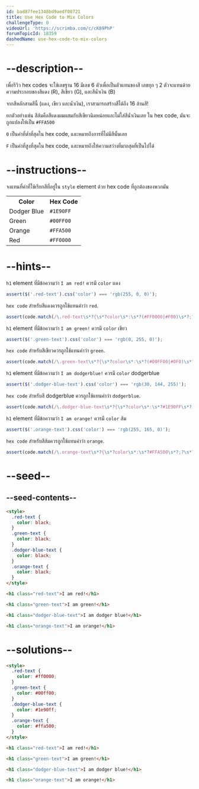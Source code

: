 ```yaml
---
id: bad87fee1348bd9aedf08721
title: Use Hex Code to Mix Colors
challengeType: 0
videoUrl: 'https://scrimba.com/c/cK89PhP'
forumTopicId: 18359
dashedName: use-hex-code-to-mix-colors
---
```


# --description--

เพื่อรีวิว hex codes จะใช้เลขฐาน 16 มีเลข 6 ตัวเพื่อเป็นตัวแทนของสี
เลขทุก ๆ 2 ตัวจะแทนด้วยความประกอบของสีแดง (R), สีเขียว (G), และสีน้ำเงิน (B)

จากสีหลักสามสีนี้ (แดง, เขียว และน้ำเงิน), เราสามารถสร้างสีได้ถึง 16 ล้านสี!

ยกตัวอย่างเช่น สีส้มคือสีแดงผมผสมกับสีเขียวนิดหน่อยและไม่ใส่สีน้ำเงินเลย
ใน hex code, มันจะถูกแปลงให้เป็น `#FFA500`

`0` เป็นค่าที่ต่ำที่สุดใน hex code, และหมายถึงการที่ไม่มีสีนั้นเลย

`F` เป็นค่าที่สูงที่สุดใน hex code, และหมายถึงให้ความสว่างที่มากสุดที่เป็นไปได้

# --instructions--

จงแทนที่คำที่ใช้เรียกสีที่อยู่ใน `style` element ด้วย hex code ที่ถูกต้องของพวกมัน

<table class='table table-striped'><tbody><tr><th>Color</th><th>Hex Code</th></tr><tr><td>Dodger Blue</td><td><code>#1E90FF</code></td></tr><tr><td>Green</td><td><code>#00FF00</code></td></tr><tr><td>Orange</td><td><code>#FFA500</code></td></tr><tr><td>Red</td><td><code>#FF0000</code></td></tr></tbody></table>

# --hints--

`h1` element ที่มีข้อความว่า `I am red!` ควรมี `color` แดง

```js
assert($('.red-text').css('color') === 'rgb(255, 0, 0)');
```

`hex code` สำหรับสีแดงควรถูกใช้แทนคำว่า `red`.

```js
assert(code.match(/\.red-text\s*?{\s*?color\s*:\s*?(#FF0000|#F00)\s*?;?\s*?}/gi));
```

`h1` element ที่มีข้อความว่า `I am green!` ควรมี `color` เขียว

```js
assert($('.green-text').css('color') === 'rgb(0, 255, 0)');
```

`hex code` สำหรับสีเขียวควรถูกใช้แทนคำว่า `green`.

```js
assert(code.match(/\.green-text\s*?{\s*?color\s*:\s*?(#00FF00|#0F0)\s*?;?\s*?}/gi));
```

`h1` element ที่มีข้อความว่า `I am dodgerblue!` ควรมี `color` dodgerblue

```js
assert($('.dodger-blue-text').css('color') === 'rgb(30, 144, 255)');
```

`hex code` สำหรับสี dodgerblue ควรถูกใช้แทนคำว่า `dodgerblue`.

```js
assert(code.match(/\.dodger-blue-text\s*?{\s*?color\s*:\s*?#1E90FF\s*?;?\s*?}/gi));
```

`h1` element ที่มีข้อความว่า `I am orange!` ควรมี `color` ส้ม

```js
assert($('.orange-text').css('color') === 'rgb(255, 165, 0)');
```

`hex code` สำหรับสีส้มควรถูกใช้แทนคำว่า `orange`.

```js
assert(code.match(/\.orange-text\s*?{\s*?color\s*:\s*?#FFA500\s*?;?\s*?}/gi));
```

# --seed--

## --seed-contents--

```html
<style>
  .red-text {
    color: black;
  }
  .green-text {
    color: black;
  }
  .dodger-blue-text {
    color: black;
  }
  .orange-text {
    color: black;
  }
</style>

<h1 class="red-text">I am red!</h1>

<h1 class="green-text">I am green!</h1>

<h1 class="dodger-blue-text">I am dodger blue!</h1>

<h1 class="orange-text">I am orange!</h1>
```

# --solutions--

```html
<style>
  .red-text {
    color: #ff0000;
  }
  .green-text {
    color: #00ff00;
  }
  .dodger-blue-text {
    color: #1e90ff;
  }
  .orange-text {
    color: #ffa500;
  }
</style>

<h1 class="red-text">I am red!</h1>

<h1 class="green-text">I am green!</h1>

<h1 class="dodger-blue-text">I am dodger blue!</h1>

<h1 class="orange-text">I am orange!</h1>
```
